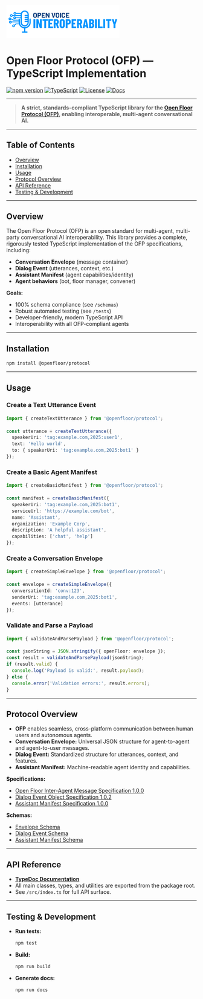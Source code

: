 <img src="https://github.com/open-voice-interoperability/artwork/blob/main/horizontal/color/Interoperability_Logo_color.png" width="300" alt="Open Floor Protocol Logo">

# Open Floor Protocol (OFP) — TypeScript Implementation

[![npm version](https://img.shields.io/npm/v/@openfloor/protocol.svg)](https://www.npmjs.com/package/@openfloor/protocol)
[![TypeScript](https://img.shields.io/badge/TypeScript-5.x-blue.svg)](https://www.typescriptlang.org/)
[![License](https://img.shields.io/github/license/open-voice-interoperability/openfloor-js)](LICENSE)
[![Docs](https://img.shields.io/badge/docs-typedoc-blue)](https://open-voice-interoperability.github.io/openfloor-js/)

---

> **A strict, standards-compliant TypeScript library for the [Open Floor Protocol (OFP)](https://github.com/open-voice-interoperability/docs), enabling interoperable, multi-agent conversational AI.**

---

## Table of Contents
- [Overview](#overview)
- [Installation](#installation)
- [Usage](#usage)
- [Protocol Overview](#protocol-overview)
- [API Reference](#api-reference)
- [Testing & Development](#testing--development)

---

## Overview

The Open Floor Protocol (OFP) is an open standard for multi-agent, multi-party conversational AI interoperability. This library provides a complete, rigorously tested TypeScript implementation of the OFP specifications, including:
- **Conversation Envelope** (message container)
- **Dialog Event** (utterances, context, etc.)
- **Assistant Manifest** (agent capabilities/identity)
- **Agent behaviors** (bot, floor manager, convener)

**Goals:**
- 100% schema compliance (see `/schemas`)
- Robust automated testing (see `/tests`)
- Developer-friendly, modern TypeScript API
- Interoperability with all OFP-compliant agents

---

## Installation

```sh
npm install @openfloor/protocol
```

---

## Usage

### Create a Text Utterance Event
```typescript
import { createTextUtterance } from '@openfloor/protocol';

const utterance = createTextUtterance({
  speakerUri: 'tag:example.com,2025:user1',
  text: 'Hello world',
  to: { speakerUri: 'tag:example.com,2025:bot1' }
});
```

### Create a Basic Agent Manifest
```typescript
import { createBasicManifest } from '@openfloor/protocol';

const manifest = createBasicManifest({
  speakerUri: 'tag:example.com,2025:bot1',
  serviceUrl: 'https://example.com/bot',
  name: 'Assistant',
  organization: 'Example Corp',
  description: 'A helpful assistant',
  capabilities: ['chat', 'help']
});
```

### Create a Conversation Envelope
```typescript
import { createSimpleEnvelope } from '@openfloor/protocol';

const envelope = createSimpleEnvelope({
  conversationId: 'conv:123',
  senderUri: 'tag:example.com,2025:bot1',
  events: [utterance]
});
```

### Validate and Parse a Payload
```typescript
import { validateAndParsePayload } from '@openfloor/protocol';

const jsonString = JSON.stringify({ openFloor: envelope });
const result = validateAndParsePayload(jsonString);
if (result.valid) {
  console.log('Payload is valid:', result.payload);
} else {
  console.error('Validation errors:', result.errors);
}
```

---

## Protocol Overview

- **OFP** enables seamless, cross-platform communication between human users and autonomous agents.
- **Conversation Envelope:** Universal JSON structure for agent-to-agent and agent-to-user messages.
- **Dialog Event:** Standardized structure for utterances, context, and features.
- **Assistant Manifest:** Machine-readable agent identity and capabilities.

**Specifications:**
- [Open Floor Inter-Agent Message Specification 1.0.0](https://github.com/open-voice-interoperability/docs/blob/main/specifications/ConversationEnvelope/1.0.0/InteroperableConvEnvSpec.md)
- [Dialog Event Object Specification 1.0.2](https://github.com/open-voice-interoperability/docs/blob/main/specifications/DialogEvents/1.0.2/InteropDialogEventSpecs.md)
- [Assistant Manifest Specification 1.0.0](https://github.com/open-voice-interoperability/docs/blob/main/specifications/AssistantManifest/1.0.0/AssistantManifestSpec.md)

**Schemas:**
- [Envelope Schema](./schemas/conversation-envelope/1.0.0/conversation-envelope-schema.json)
- [Dialog Event Schema](./schemas/dialog-event/1.0.2/dialog-event-schema.json)
- [Assistant Manifest Schema](./schemas/assistant-manifest/1.0.0/assistant-manifest-schema.json)

---

## API Reference

- **[TypeDoc Documentation](https://open-voice-interoperability.github.io/openfloor-js/)**
- All main classes, types, and utilities are exported from the package root.
- See `/src/index.ts` for full API surface.

---

## Testing & Development

- **Run tests:**
  ```sh
  npm test
  ```
- **Build:**
  ```sh
  npm run build
  ```
- **Generate docs:**
  ```sh
  npm run docs
  ```


